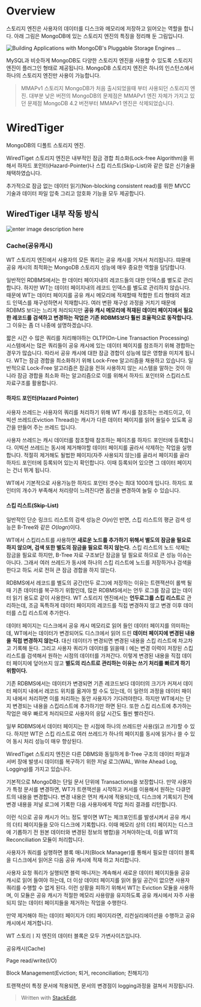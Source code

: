 # Overview

스토리지 엔진은 사용자의 데이터를 디스크와 메모리에 저장하고 읽어오는 역할을 합니다. 아래 그림은 MongoDB에 있는 스토리지 엔진의 특징을 정리해 둔 그림입니다.

![Building Applications with MongoDB's Pluggable Storage Engines ...](https://webassets.mongodb.com/_com_assets/cms/StorageEngineArchIMG2-ju0tb22fup.png)

MySQL과 비슷하게 MongoDB도 다양한 스토리지 엔진을 사용할 수 있도록 스토리지 엔진이 플러그인 형태로 제공됩니다. MongoDB 스토리지 엔진은 하나의 인스턴스에서 하나의 스토리지 엔진만 사용이 가능합니다.

> MMAPv1 스토리지
> MongoDB가 처음 출시되었을때 부터 사용되던 스토리지 엔진. 
> 대부분 낮은 버전의 MongoDB의 문제점은 MMAPv1 엔진 자체가 가지고 있던 문제점
> MongoDB 4.2 버전부터 MMAPv1 엔진은 삭제되었습니다.

# WiredTiger

MongoDB의 디폴트 스토리지 엔진. 

WiredTiget 스토리지 엔진은 내부적인 잠금 경합 최소화(Lock-free Algorithm)을 위해서 하자드 포인터(Hazard-Pointer)나 스킵 리스트(Skip-List)와 같은 많은 신기술을 채택하였습니다. 

추가적으로 잠금 없는 데이터 읽기(Non-blocking consistent read)를 위한 MVCC 기술과 데이터 파일 압축 그리고 암호화 기능을 모두 제공합니다. 

## WiredTiger 내부 작동 방식

![enter image description here](https://image.slidesharecdn.com/mongodb-wiredtiger-webinar-150709200625-lva1-app6892/95/a-technical-introduction-to-wiredtiger-11-638.jpg?cb=1436472726)


### Cache(공유캐시)

WT 스토리지 엔진에서 사용자의 모든 쿼리는 공유 캐시를 거쳐서 처리됩니다. 땨뮨애 공유 캐시의 최적화는 MongoDB 스토리지 성능에 매우 중요한 역할을 담당합니다. 

일반적인  RDBMS에서는 한 데이터 페이지내의 레코드들의 대한 인덱스를 별도로 관리합니다. 하지만 WT는 데이터 페이지내의 레코드 인덱스를 별도로 관리하지 않습니다. 때문에 WT는 데이터 페이지를 공유 캐시 메모리에 적재할때 적합한 트리 형태의 레코드 인덱스를 재구성하면서 적재합니다. 여러 변환 재구성 과정을 거치기 때문에 RDBMS 보다는 느리게 처리되지만 **공유 캐시 메모리에 적재된 데이터 페이지에서 필요한 레코드를 검색하고 변경하는 작업은 기존 RDBMS보다 훨씬 효율적으로 동작합니다.** 그 이유는 좀 더 나중에 설명하겠습니다. 

짧은 시간 수 많은 쿼리를 처리해야하는 OLTP(On-Line Transaction Processing) 시스템에서는 많은 쿼리들이 공유 캐시에 있는 데이터 페이지를 참조하기 위해 경합하는 경우가 많습니다. 따라서 공유 캐시에 대한 잠금 경합이 성능에 많은 영향을 미치게 됩니다. WT는 잠금 경합을 최소화하기 위해 Lock-Free 알고리즘을 채용하고 있습니다. 일반적으로 Lock-Free 알고리즘은 잠금을 전혀 사용하지 않는 시스템을 말하는 것이 아니라 잠금 경합을 최소화 하는 알고리즘으로 이를 위해서 하자드 포인터와 스킵리스트 자료구조를 활용합니다. 

#### 하자드 포인터(Hazard Pointer)

사용자 쓰레드는 사용자의 쿼리를 처리하기 위해 WT 캐시를 참조하는 쓰레드이고, 이빅션 쓰레드(Eviction Thread)는 캐시가 다른 데이터 페이지를 읽어 들일수 있도록 공간을 만들어 주는 쓰레드 입니다. 

사용자 쓰레드는 캐시 데이터를 참조할때 참조하는 페이즈를 하자드 포인터에 등록합니다. 
이빅션 쓰레드는 동시에 제거해야할 데이터 페이지를 골라서 삭제하는 작업을 실행합니다. 적절히 제거해도 될법한 페이지(자주 사용되지 않는)를 골라서 페이지를 골라 하자드 포인터에 등록되어 있는지 확인합니다. 이때 등록되어 있으면 그 데이터 페이지는 건너 뛰게 됩니다.

WT에서 기본적으로 사용가능한 하자드 포인터 갯수는 최대 1000개 입니다. 하자드 포인터의 개수가 부족해서 처리량이 느려진다면 옵션을 변경하여 늘릴 수 있습니다.

#### 스킵 리스트(Skip-List)

일반적인 단순 링크드 리스트의 검색 성능은 $O(n)$인 반면, 스킵 리스트의 평균 검색 성능은 B-Tree와 같은 $O(log n)$이다. 

WT에서 스킵리스트를 사용하면  **새로운 노드를 추가하기 위해서 별도의 잠금을 필요로 하지 않으며, 검색 또한 별도의 잠금을 필요로 하지 않는다.** 스킵 리스트의 노드 삭제는 잠금을 필요로 하지만, B-Tree 자료 구조보단 잠금을 덜 필요로 하므로 큰 성능 이슈는 아니다. 그래서 여러 쓰레드가 동시에 하나의 스킵 리스트에 노드를 저장하거나 검색을 한다고 하도 서로 전혀 큰 잠금 경합을 하지 않는다.

RDBMS에서 레코드를 별도의 공간(언두 로그)에 저장하는 이유는 트랜잭션이 롤백 될때 기존 데이터를 복구하기 위함인데, 많은 RDBMS에서는 언두 로그를 잠금 없는 데이터 읽기 용도로 같이 사용한다. WT 스토리지 엔진에서는 **언두로그를 스킵 리스트**로 관리하는데, 조금 독특하게 데이터 페이지의 레코드를 직접 변경하지 않고 변경 이후 데이터를 스킵 리스트에 추가한다. 

데이터 페이지는 디스크에서 공유 캐시 메모리로 읽어 들인 데이터 페이지를 의미하는데, WT에서는 데이터가 변경되어도 디스크에서 읽어 드린 **데이터 페이지에 변경된 내용을 직접 변경하지 않는다.** 대신 데이터가 변경되면 변경된 내용을 스킵 리스트에 차고차고 기록해 둔다. 그리고 사용자 쿼리가 데이터를 읽을때ㅣ에는 변경 이력이 저장된 스킵 리스트를 검색해서 원하는 시점의 데이터를 가져간다. 이렇게 변경된 내용을 직접 데이터 페이지에 덮어쓰지 않고 **별도의 리스트로 관리하는 이유는 쓰기 처리를 빠르게 하기 위함이다.** 

기존 RDBMS에서는 데이터가 변경되면 기존 레코드보다 데이터의 크기가 커져서 데이터 페이지 내에서 레코드 위치를 옮겨야 할 수도 있는데, 이 일련의 과정을 데이터 패이지 내에서 처리하면 이를 처리하는 동안 사용자가 기다려야한다. 하지만 WT에서는 단지 변경되는 내용을 스킵리스트에 추가하기만 하면 된다. 또한 스킵 리스트에 추가하는 작업은 매우 빠르게 처리되므로 사용자의 응답 시간도 훨씬 빨라진다.

일부 RDBMS에서 데이터 페이지는 한 시점에 하나의 쓰레드만 사용(읽고 쓰기)할 수 있다. 하지만 WT은 스킵 리스트로 여러 쓰레드가 하나의 페이지를 동시에 읽거나 쓸 수 있어 동시 처리 성능이 매우 향상된다.





WiredTiget 스토리지 엔진은 다른 DBMS와 동일하게 B-Tree 구조의 데이터 파일과 서버 장애 발생시 데이터를 복구하기 위한 저널 로그(WAL, Write Ahead Log, Logging)를 가지고 있습니다. 

기본적으로 MongoDB는 단일 문서 단위에 Transactions을 보장합니다. 
만약 사용자가 특정 문서를 변경하면, WT가 트랜잭션을 시작하고 커서를 이용해서 원하는 다큐먼트의 내용을 변경합니다. 변경 내용은 먼저 캐시에 적용되는데, 디스크에 기록되기 전에 변경 내용을 저널 로그에 기록한 다음 사용자에게 작업 처리 결과를 리턴합니다. 

이런 식으로 공유 캐시가 어느 정도 쌓이면 WT는 체크포인트를 발생시켜서 공유 캐시의 더티 페이지들을 모아 디스크에 기록합니다. 이때 메모리 상의 더티 페이지는 디스크에 기롭하기 전 원본 데이터와 변경된 정보의 병합)을 거쳐야하는데, 이를 WT의 Reconciliation 모듈이 처리합니다. 


사용자가 쿼리를 실행하면 블록 매니저(Block Manager)를 통해서 필요한 데이터 블록을 디스크에서 읽어온 다음 공유 캐시에 적재 하고 처리합니다. 

사용자 요청 쿼리가 실행되면 블럭 매니저는 계속해서 새로운 데이터 페이지들을 공유 캐시로 읽어 들여야 하는데, 더 이상 데이터 페이지를 읽어 들일 공간이 없으면 사용자 쿼리를 수행할 수 없게 된다. 이런 상황을 피하기 위해서 WT는 Eviction 모듈을 사용하며, 이 모듈은 공유 캐시가 적절한 메모리 사용량을 유지하도록 공유 캐시에서 자주 사용되지 않는 데이터 페이지들을 제거하는 작업을 수행한다. 

만약 제거해야 하는 데이터 페이지가 더티 페이지라면, 리컨실리에이션을 수행하고 공유 캐시에서 제거합니다.

WT 스토리ㅣ지 엔진의 데이터 블록은 모두 가변사이즈입니다. 






공유캐시(Cache)

Page read/write(I/O)

Block Management(Eviction; 퇴거, reconciliation; 친해지기)

트랜잭션이 특정 문서에 적용되면, 문서의 변경점이 logging과정을 걸쳐서 저장됩니다.


> Written with [StackEdit](https://stackedit.io/).
<!--stackedit_data:
eyJoaXN0b3J5IjpbMTE3OTIzNDAxLC0xNTk1MTY1Nzg4LC0xMD
QwMTk4MzAxLC0xODM2MDM3MzA0LC0xNDc4NDk5NjEsLTM3ODcx
MzM3LDc2Njg5MzU3MCw3MDI1MDM3NTAsMTIxMDc1NTk1OCwtMT
I5NTMzMjczNywtMjE0MDc4NjczMiwtNjA5NzEyMTIxLC0xOTk2
NDEwOTQ0LDgwODQxMjY0NCwtMTU1MjUyNzkwMCwtODgyMDAzOT
IsLTE1MzE5OTg5NiwxODQ4NDE0MjIwLC01OTM0NzE4NDEsLTc2
NDE1MDkwNl19
-->